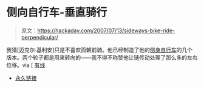 # 侧向自行车-垂直骑行

> 原文：<https://hackaday.com/2007/07/13/sideways-bike-ride-perpendicular/>

我猜[迈克尔·基利安]只是不喜欢面朝前骑。他已经制造了他的[侧身自行车](http://www.sidewaysbike.com)的几个版本。两个轮子都是用来转向的——我不得不称赞他让链传动处理了那么多的左右位移。via [ [有线](http://blog.wired.com/gadgets/2007/07/the-sideways-bi.html)

*   [永久链接](http://www.sidewaysbike.com/)